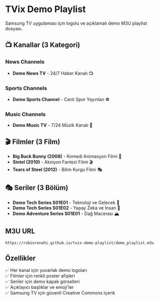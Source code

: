 # TVix Demo Playlist

Samsung TV uygulaması için logolu ve açıklamalı demo M3U playlist dosyası.

## 📺 Kanallar (3 Kategori)

### News Channels
- **Demo News TV** - 24/7 Haber Kanalı 📺

### Sports Channels  
- **Demo Sports Channel** - Canlı Spor Yayınları ⚽

### Music Channels
- **Demo Music TV** - 7/24 Müzik Kanalı 🎵

## 🎬 Filmler (3 Film)
- **Big Buck Bunny (2008)** - Komedi Animasyon Filmi 🍿
- **Sintel (2010)** - Aksiyon Fantezi Filmi 🎬
- **Tears of Steel (2012)** - Bilim Kurgu Filmi 🎭

## 🎭 Seriler (3 Bölüm)
- **Demo Tech Series S01E01** - Teknoloji ve Gelecek 📱
- **Demo Tech Series S01E02** - Yapay Zeka ve İnsan 📱
- **Demo Adventure Series S01E01** - Dağ Macerası 🏔️

## M3U URL

```
https://robinronahi.github.io/tvix-demo-playlist/demo_playlist.m3u
```

## Özellikler

✅ Her kanal için yuvarlak demo logoları  
✅ Filmler için renkli poster afişleri  
✅ Seriler için demo kapak görselleri  
✅ Açıklayıcı başlıklar ve emoji'ler  
✅ Samsung TV için güvenli Creative Commons içerik

